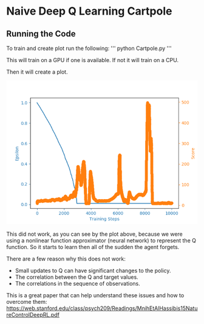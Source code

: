 # Naive Deep Q Learning Cartpole

## Running the Code

To train and create plot run the following:
'''
python Cartpole.py
'''

This will train on a GPU if one is available.  If not it will train on a CPU.

Then it will create a plot.

![alt text](./cartpole_naive_dqn.png)

This did not work, as you can see by the plot above, because we were using a nonlinear function approximator (neural network) to represent the Q function.  So it starts to learn then all of the sudden the agent forgets.

There are a few reason why this does not work:

* Small updates to Q can have significant changes to the policy.
* The correlation between the Q and target values.
* The correlations in the sequence of observations.

This is a great paper that can help understand these issues and how to overcome them: 
https://web.stanford.edu/class/psych209/Readings/MnihEtAlHassibis15NatureControlDeepRL.pdf